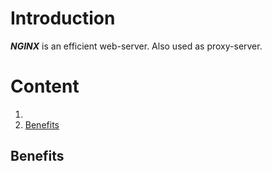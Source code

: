 # Introduction
***NGINX*** is an efficient web-server. Also used as proxy-server.

# Content
1. []()
2. [Benefits](#benefits)

## 
## Benefits